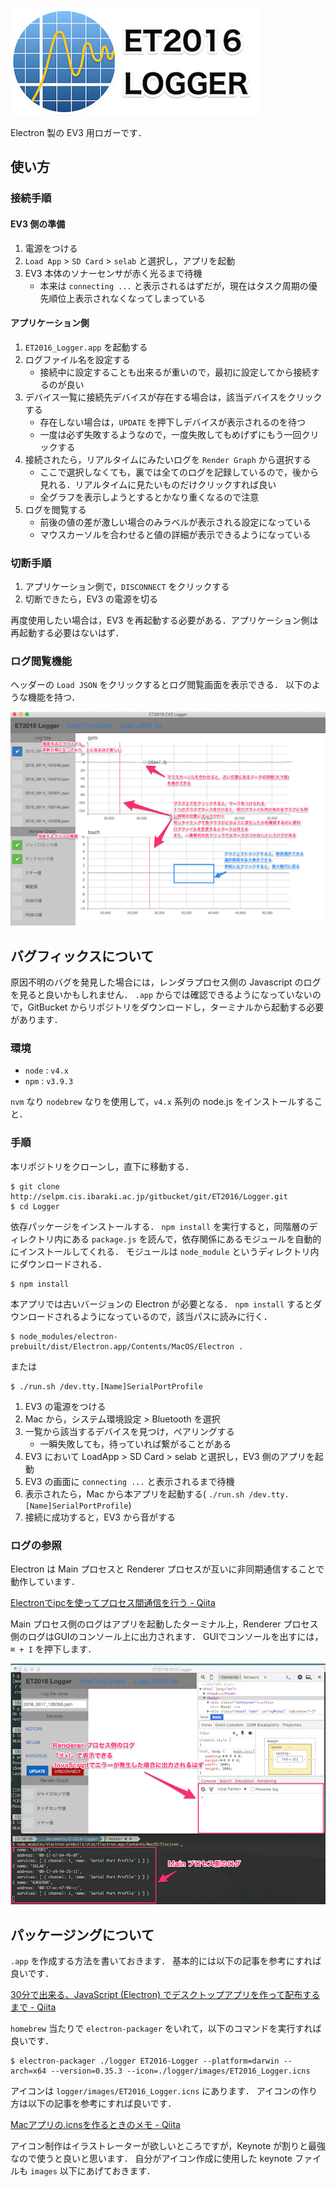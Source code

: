 ![icon](./images/logger_icon.png)

Electron 製の EV3 用ロガーです．

## 使い方

### 接続手順

#### EV3 側の準備

1. 電源をつける
2. `Load App` > `SD Card` > `selab` と選択し，アプリを起動
3. EV3 本体のソナーセンサが赤く光るまで待機
   - 本来は `connecting ...` と表示されるはずだが，現在はタスク周期の優先順位上表示されなくなってしまっている

#### アプリケーション側

1. `ET2016_Logger.app` を起動する
2. ログファイル名を設定する
   - 接続中に設定することも出来るが重いので，最初に設定してから接続するのが良い
3. デバイス一覧に接続先デバイスが存在する場合は，該当デバイスをクリックする
   - 存在しない場合は，`UPDATE` を押下しデバイスが表示されるのを待つ
   - 一度は必ず失敗するようなので，一度失敗してもめげずにもう一回クリックする
4. 接続されたら，リアルタイムにみたいログを `Render Graph` から選択する
   - ここで選択しなくても，裏では全てのログを記録しているので，後から見れる．リアルタイムに見たいものだけクリックすれば良い
   - 全グラフを表示しようとするとかなり重くなるので注意
5. ログを閲覧する
   - 前後の値の差が激しい場合のみラベルが表示される設定になっている
   - マウスカーソルを合わせると値の詳細が表示できるようになっている

### 切断手順

1. アプリケーション側で，`DISCONNECT` をクリックする
2. 切断できたら，EV3 の電源を切る

再度使用したい場合は，EV3 を再起動する必要がある．アプリケーション側は再起動する必要はないはず．

### ログ閲覧機能

ヘッダーの `Load JSON` をクリックするとログ閲覧画面を表示できる．
以下のような機能を持つ．

![loadJSON](./images/loadJSON.png)

## バグフィックスについて

原因不明のバグを発見した場合には，レンダラプロセス側の Javascript のログを見ると良いかもしれません．
`.app` からでは確認できるようになっていないので，GitBucket からリポジトリをダウンロードし，ターミナルから起動する必要があります．

### 環境

- `node` : `v4.x`
- `npm`  : `v3.9.3`

`nvm` なり `nodebrew` なりを使用して，`v4.x` 系列の node.js をインストールすること．

### 手順

本リポジトリをクローンし，直下に移動する．

``` shell
$ git clone http://selpm.cis.ibaraki.ac.jp/gitbucket/git/ET2016/Logger.git
$ cd Logger
```

依存パッケージをインストールする．
`npm install` を実行すると，同階層のディレクトリ内にある `package.js` を読んで，依存関係にあるモジュールを自動的にインストールしてくれる．
モジュールは `node_module` というディレクトリ内にダウンロードされる．

``` shell
$ npm install
```

本アプリでは古いバージョンの Electron が必要となる．
`npm install` するとダウンロードされるようになっているので，該当パスに読みに行く．

``` shell
$ node_modules/electron-prebuilt/dist/Electron.app/Contents/MacOS/Electron .
```

または

``` shell
$ ./run.sh /dev.tty.[Name]SerialPortProfile
```

1. EV3 の電源をつける
2. Mac から，システム環境設定 > Bluetooth を選択
3. 一覧から該当するデバイスを見つけ，ペアリングする
   - 一瞬失敗しても，待っていれば繋がることがある
4. EV3 において LoadApp > SD Card > selab と選択し，EV3 側のアプリを起動
5. EV3 の画面に `connecting ...` と表示されるまで待機
6. 表示されたら，Mac から本アプリを起動する( `./run.sh /dev.tty.[Name]SerialPortProfile`)
7. 接続に成功すると，EV3 から音がする

### ログの参照

Electron は Main プロセスと Renderer プロセスが互いに非同期通信することで動作しています．

[Electronでipcを使ってプロセス間通信を行う - Qiita](http://qiita.com/Misumi_Rize/items/dde76dbf89abee13991c)

Main プロセス側のログはアプリを起動したターミナル上，Renderer プロセス側のログはGUIのコンソール上に出力されます．
GUIでコンソールを出すには，`⌘ + I` を押下します．

![log_image](./images/log.png)

## パッケージングについて

`.app` を作成する方法を書いておきます．
基本的には以下の記事を参考にすれば良いです．

[30分で出来る、JavaScript (Electron) でデスクトップアプリを作って配布するまで - Qiita](http://qiita.com/nyanchu/items/15d514d9b9f87e5c0a29)

`homebrew` 当たりで `electron-packager` をいれて，以下のコマンドを実行すれば良いです．

``` shell
$ electron-packager ./logger ET2016-Logger --platform=darwin --arch=x64 --version=0.35.3 --icon=./logger/images/ET2016_Logger.icns
```

アイコンは `logger/images/ET2016_Logger.icns` にあります．
アイコンの作り方は以下の記事を参考にすれば良いです．

[Macアプリの.icnsを作るときのメモ - Qiita](http://qiita.com/Jacminik/items/a4c8fe20a4cba62f428b)

アイコン制作はイラストレーターが欲しいところですが，Keynote が割りと最強なので使うと良いと思います．
自分がアイコン作成に使用した keynote ファイルも `images` 以下にあげておきます．
